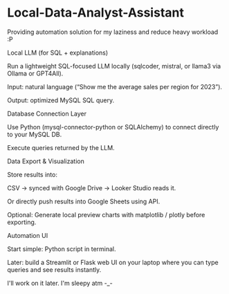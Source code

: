 # Local-Data-Analyst-Assistant
Providing automation solution for my laziness and reduce heavy workload :P

Local LLM (for SQL + explanations)

Run a lightweight SQL-focused LLM locally (sqlcoder, mistral, or llama3 via Ollama or GPT4All).

Input: natural language (“Show me the average sales per region for 2023”).

Output: optimized MySQL SQL query.

Database Connection Layer

Use Python (mysql-connector-python or SQLAlchemy) to connect directly to your MySQL DB.

Execute queries returned by the LLM.

Data Export & Visualization

Store results into:

CSV → synced with Google Drive → Looker Studio reads it.

Or directly push results into Google Sheets using API.

Optional: Generate local preview charts with matplotlib / plotly before exporting.

Automation UI

Start simple: Python script in terminal.

Later: build a Streamlit or Flask web UI on your laptop where you can type queries and see results instantly.

I'll work on it later. I'm sleepy atm -_-
